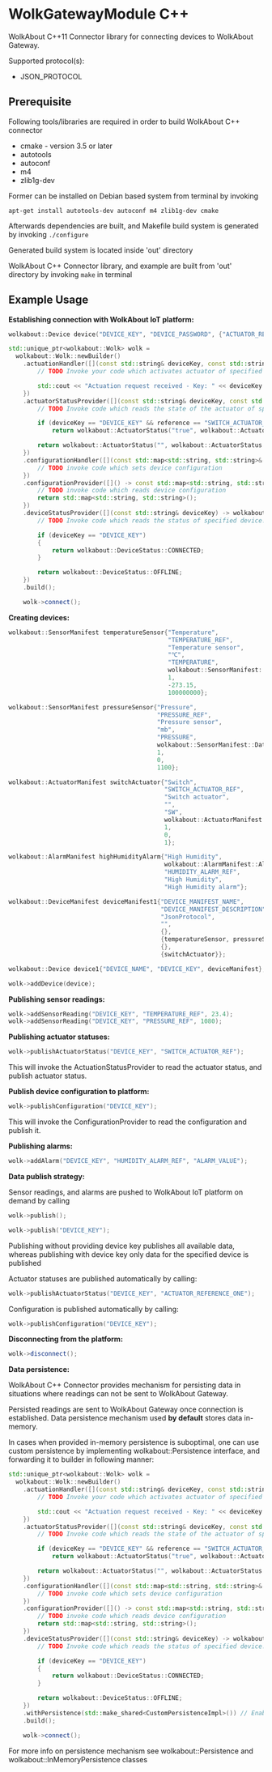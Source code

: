 # WolkGatewayModule C++
WolkAbout C++11 Connector library for connecting devices to WolkAbout Gateway.

Supported protocol(s):
* JSON_PROTOCOL

Prerequisite
------
Following tools/libraries are required in order to build WolkAbout C++ connector

* cmake - version 3.5 or later
* autotools
* autoconf
* m4
* zlib1g-dev

Former can be installed on Debian based system from terminal by invoking

`apt-get install autotools-dev autoconf m4 zlib1g-dev cmake`

Afterwards dependencies are built, and Makefile build system is generated by invoking
`./configure`

Generated build system is located inside 'out' directory


WolkAbout C++ Connector library, and example are built from 'out' directory by invoking
`make` in terminal

Example Usage
-------------
**Establishing connection with WolkAbout IoT platform:**
```cpp
wolkabout::Device device("DEVICE_KEY", "DEVICE_PASSWORD", {"ACTUATOR_REFERENCE_ONE", "ACTUATOR_REFERENCE_TWO"});

std::unique_ptr<wolkabout::Wolk> wolk =
  wolkabout::Wolk::newBuilder()
    .actuationHandler([](const std::string& deviceKey, const std::string& reference, const std::string& value) -> void {
        // TODO Invoke your code which activates actuator of specified device.

        std::cout << "Actuation request received - Key: " << deviceKey << " Reference: " << reference << " value: " << value << std::endl;
    })
    .actuatorStatusProvider([](const std::string& deviceKey, const std::string& reference) -> wolkabout::ActuatorStatus {
        // TODO Invoke code which reads the state of the actuator of specified device.

        if (deviceKey == "DEVICE_KEY" && reference == "SWITCH_ACTUATOR_REF") {
            return wolkabout::ActuatorStatus("true", wolkabout::ActuatorStatus::State::READY);

        return wolkabout::ActuatorStatus("", wolkabout::ActuatorStatus::State::READY);
    })
    .configurationHandler([](const std::map<std::string, std::string>& configuration) -> void {
        // TODO invoke code which sets device configuration
    })
    .configurationProvider([]() -> const std::map<std::string, std::string>& {
        // TODO invoke code which reads device configuration
        return std::map<std::string, std::string>();
    })
	.deviceStatusProvider([](const std::string& deviceKey) -> wolkabout::DeviceStatus {
        // TODO Invoke code which reads the status of specified device.

        if (deviceKey == "DEVICE_KEY")
        {
            return wolkabout::DeviceStatus::CONNECTED;
        }

        return wolkabout::DeviceStatus::OFFLINE;
    })
    .build();

    wolk->connect();
```

**Creating devices:**
```cpp
wolkabout::SensorManifest temperatureSensor{"Temperature",										// name
                                            "TEMPERATURE_REF",									// reference
                                            "Temperature sensor",								// description
                                            "℃",												// unit
                                            "TEMPERATURE",										// reading type
                                            wolkabout::SensorManifest::DataType::NUMERIC,		// data type
                                            1,													// percision
                                            -273.15,											// min value
                                            100000000};											// max value

wolkabout::SensorManifest pressureSensor{"Pressure",
                                         "PRESSURE_REF",
                                         "Pressure sensor",
                                         "mb",
                                         "PRESSURE",
                                         wolkabout::SensorManifest::DataType::NUMERIC,
                                         1,
                                         0,
                                         1100};

wolkabout::ActuatorManifest switchActuator{"Switch",
                                           "SWITCH_ACTUATOR_REF",
                                           "Switch actuator",
                                           "",
                                           "SW",
                                           wolkabout::ActuatorManifest::DataType::BOOLEAN,
                                           1,
                                           0,
                                           1};

wolkabout::AlarmManifest highHumidityAlarm{"High Humidity",										// name
                                           wolkabout::AlarmManifest::AlarmSeverity::ALERT,		// severity
                                           "HUMIDITY_ALARM_REF",								// reference
                                           "High Humidity",										// message
                                           "High Humidity alarm"};								// description

wolkabout::DeviceManifest deviceManifest1{"DEVICE_MANIFEST_NAME",
                                          "DEVICE_MANIFEST_DESCRIPTION",
                                          "JsonProtocol",
                                          "",
                                          {},
                                          {temperatureSensor, pressureSensor},
                                          {},
                                          {switchActuator}};

wolkabout::Device device1{"DEVICE_NAME", "DEVICE_KEY", deviceManifest};

wolk->addDevice(device);
```

**Publishing sensor readings:**
```cpp
wolk->addSensorReading("DEVICE_KEY", "TEMPERATURE_REF", 23.4);
wolk->addSensorReading("DEVICE_KEY", "PRESSURE_REF", 1080);
```

**Publishing actuator statuses:**
```cpp
wolk->publishActuatorStatus("DEVICE_KEY", "SWITCH_ACTUATOR_REF");
```
This will invoke the ActuationStatusProvider to read the actuator status,
and publish actuator status.

**Publish device configuration to platform:**
```cpp
wolk->publishConfiguration("DEVICE_KEY");
```
This will invoke the ConfigurationProvider to read the configuration and publish it.

**Publishing alarms:**
```cpp
wolk->addAlarm("DEVICE_KEY", "HUMIDITY_ALARM_REF", "ALARM_VALUE");
```

**Data publish strategy:**

Sensor readings, and alarms are pushed to WolkAbout IoT platform on demand by calling
```cpp
wolk->publish();

wolk->publish("DEVICE_KEY");
```
Publishing without providing device key publishes all available data,
whereas publishing with device key only data for the specified device is published


Actuator statuses are published automatically by calling:

```cpp
wolk->publishActuatorStatus("DEVICE_KEY", "ACTUATOR_REFERENCE_ONE");
```

Configuration is published automatically by calling:

```cpp
wolk->publishConfiguration("DEVICE_KEY");
```

**Disconnecting from the platform:**
```cpp
wolk->disconnect();
```

**Data persistence:**

WolkAbout C++ Connector provides mechanism for persisting data in situations where readings can not be sent to WolkAbout Gateway.

Persisted readings are sent to WolkAbout Gateway once connection is established.
Data persistence mechanism used **by default** stores data in-memory.

In cases when provided in-memory persistence is suboptimal, one can use custom persistence by implementing wolkabout::Persistence interface,
and forwarding it to builder in following manner:

```cpp
std::unique_ptr<wolkabout::Wolk> wolk =
  wolkabout::Wolk::newBuilder()
    .actuationHandler([](const std::string& deviceKey, const std::string& reference, const std::string& value) -> void {
        // TODO Invoke your code which activates actuator of specified device.

        std::cout << "Actuation request received - Key: " << deviceKey << " Reference: " << reference << " value: " << value << std::endl;
    })
    .actuatorStatusProvider([](const std::string& deviceKey, const std::string& reference) -> wolkabout::ActuatorStatus {
        // TODO Invoke code which reads the state of the actuator of specified device.

        if (deviceKey == "DEVICE_KEY" && reference == "SWITCH_ACTUATOR_REF") {
            return wolkabout::ActuatorStatus("true", wolkabout::ActuatorStatus::State::READY);

        return wolkabout::ActuatorStatus("", wolkabout::ActuatorStatus::State::READY);
    })
    .configurationHandler([](const std::map<std::string, std::string>& configuration) -> void {
        // TODO invoke code which sets device configuration
    })
    .configurationProvider([]() -> const std::map<std::string, std::string>& {
        // TODO invoke code which reads device configuration
        return std::map<std::string, std::string>();
    })
	.deviceStatusProvider([](const std::string& deviceKey) -> wolkabout::DeviceStatus {
        // TODO Invoke code which reads the status of specified device.

        if (deviceKey == "DEVICE_KEY")
        {
            return wolkabout::DeviceStatus::CONNECTED;
        }

        return wolkabout::DeviceStatus::OFFLINE;
    })
    .withPersistence(std::make_shared<CustomPersistenceImpl>()) // Enable data persistance via custom persistence mechanism
    .build();

    wolk->connect();
```

For more info on persistence mechanism see wolkabout::Persistence and wolkabout::InMemoryPersistence classes
